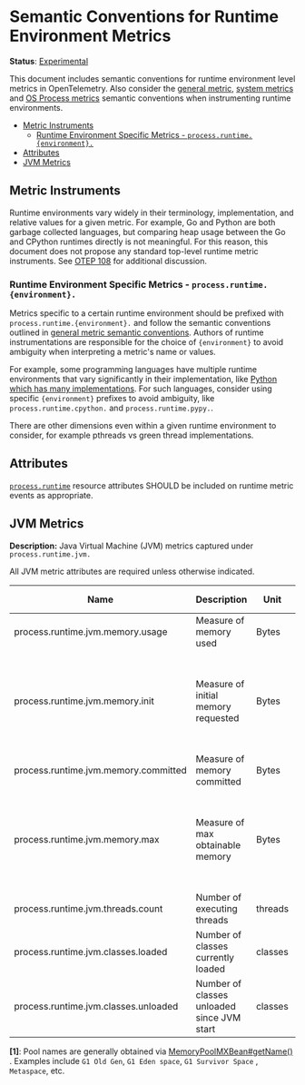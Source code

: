 # Semantic Conventions for Runtime Environment Metrics

**Status**: [Experimental](../../document-status.md)

This document includes semantic conventions for runtime environment level
metrics in OpenTelemetry. Also consider the [general
metric](README.md#general-metric-semantic-conventions), [system
metrics](system-metrics.md) and [OS Process metrics](process-metrics.md)
semantic conventions when instrumenting runtime environments.

<!-- Re-generate TOC with `markdown-toc --no-first-h1 -i` -->

<!-- toc -->

- [Metric Instruments](#metric-instruments)
  * [Runtime Environment Specific Metrics - `process.runtime.{environment}.`](#runtime-environment-specific-metrics---processruntimeenvironment)
- [Attributes](#attributes)
- [JVM Metrics](#jvm-metrics)

<!-- tocstop -->

## Metric Instruments

Runtime environments vary widely in their terminology, implementation, and
relative values for a given metric. For example, Go and Python are both
garbage collected languages, but comparing heap usage between the Go and
CPython runtimes directly is not meaningful. For this reason, this document
does not propose any standard top-level runtime metric instruments. See [OTEP
108](https://github.com/open-telemetry/oteps/pull/108/files) for additional
discussion.

### Runtime Environment Specific Metrics - `process.runtime.{environment}.`

Metrics specific to a certain runtime environment should be prefixed with
`process.runtime.{environment}.` and follow the semantic conventions outlined in
[general metric semantic
conventions](README.md#general-metric-semantic-conventions). Authors of
runtime instrumentations are responsible for the choice of `{environment}` to
avoid ambiguity when interpreting a metric's name or values.

For example, some programming languages have multiple runtime environments
that vary significantly in their implementation, like [Python which has many
implementations](https://wiki.python.org/moin/PythonImplementations). For
such languages, consider using specific `{environment}` prefixes to avoid
ambiguity, like `process.runtime.cpython.` and `process.runtime.pypy.`.

There are other dimensions even within a given runtime environment to
consider, for example pthreads vs green thread implementations.

## Attributes

[`process.runtime`](../../resource/semantic_conventions/process.md#process-runtimes) resource attributes SHOULD be included on runtime metric events as appropriate.

## JVM Metrics

**Description:** Java Virtual Machine (JVM) metrics captured under `process.runtime.jvm.`

All JVM metric attributes are required unless otherwise indicated.

| Name                                 | Description                         | Unit  | Unit ([UCUM](README.md#instrument-units)) | Instrument Type ([*](README.md#instrument-types)) | Value Type | Attribute Key | Attribute Values      |
|--------------------------------------|-------------------------------------|-------|-------------------------------------------|---------------------------------------------------|------------|---------------|-----------------------|
| process.runtime.jvm.memory.usage     | Measure of memory used              | Bytes | `By`                                      | UpDownCounter                                     | Int64      | type          | `"heap"`, `"nonheap"` |
|                                      |                                     |       |                                           |                                                   |            | pool          | Name of pool [1]      |
| process.runtime.jvm.memory.init      | Measure of initial memory requested | Bytes | `By`                                      | UpDownCounter                                     | Int64      | type          | `"heap"`, `"nonheap"` |
|                                      |                                     |       |                                           |                                                   |            | pool          | Name of pool [1]      |
| process.runtime.jvm.memory.committed | Measure of memory committed         | Bytes | `By`                                      | UpDownCounter                                     | Int64      | type          | `"heap"`, `"nonheap"` |
|                                      |                                     |       |                                           |                                                   |            | pool          | Name of pool [1]      |
| process.runtime.jvm.memory.max       | Measure of max obtainable memory    | Bytes | `By`                                      | UpDownCounter                                     | Int64      | type          | `"heap"`, `"nonheap"` |
|                                      |                                     |       |                                           |                                                   |            | pool          | Name of pool [1]      |
| process.runtime.jvm.threads.count    | Number of executing threads         | threads | `{threads}`                             | UpDownCounter                                     | Int64      |               |                       |
| process.runtime.jvm.classes.loaded   | Number of classes currently loaded         | classes | `{classes}`                             | UpDownCounter                                     | Int64      |               |                       |
| process.runtime.jvm.classes.unloaded | Number of classes unloaded since JVM start | classes | `{classes}`                             | UpDownCounter                                     | Int64      |               |                       |

**[1]**: Pool names are generally obtained
via [MemoryPoolMXBean#getName()](https://docs.oracle.com/en/java/javase/11/docs/api/java.management/java/lang/management/MemoryPoolMXBean.html#getName())
. Examples include `G1 Old Gen`, `G1 Eden space`, `G1 Survivor Space`
, `Metaspace`, etc.
